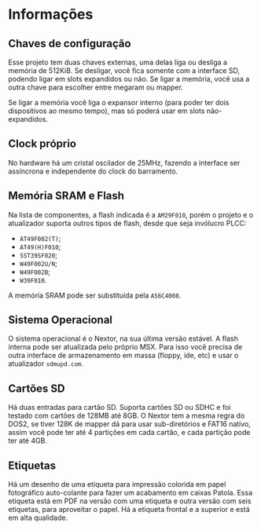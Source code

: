 # Informações #

## Chaves de configuração ##
Esse projeto tem duas chaves externas, uma delas liga ou desliga a memória de 512KiB. Se desligar, você fica somente com a interface SD, podendo ligar em slots expandidos ou não. Se ligar a memória, você usa a outra chave para escolher entre megaram ou mapper.

Se ligar a memória você liga o expansor interno (para poder ter dois dispositivos ao mesmo tempo), mas só poderá usar em slots não-expandidos.

## Clock próprio ##
No hardware há um cristal oscilador de 25MHz, fazendo a interface ser assíncrona e independente do clock do barramento.

## Memória SRAM e Flash ##
Na lista de componentes, a flash indicada é a `AM29F010`, porém o projeto e o atualizador suporta outros tipos de flash, desde que seja invólucro PLCC:

  * `AT49F002(T)`;
  * `AT49(H)F010`;
  * `SST39SF020`;
  * `W49F002U/N`;
  * `W49F002B`;
  * `W39F010`.

A memória SRAM pode ser substituída pela `AS6C4008`.

## Sistema Operacional ##
O sistema operacional é o Nextor, na sua última versão estável. A flash interna pode ser atualizada pelo próprio MSX. Para isso você precisa de outra interface de armazenamento em massa (floppy, ide, etc) e usar o atualizador `sdmupd.com`.

## Cartões SD ##
Há duas entradas para cartão SD. Suporta cartões SD ou SDHC e foi testado com cartões de 128MB até 8GB. O Nextor tem a mesma regra do DOS2, se tiver 128K de mapper dá para usar sub-diretórios e FAT16 nativo, assim você pode ter até 4 partições em cada cartão, e cada partição pode ter até 4GB.

## Etiquetas ##
Há um desenho de uma etiqueta para impressão colorida em papel fotográfico auto-colante para fazer um acabamento em caixas Patola. Essa etiqueta está em PDF na versão com uma etiqueta e outra versão com seis etiquetas, para aproveitar o papel. Há a etiqueta frontal e a superior e está em alta qualidade.